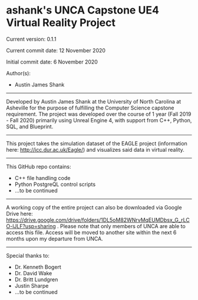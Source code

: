 # ashank's UNCA Capstone UE4 Virtual Reality Project

Current version: 0.1.1

Current commit date: 12 November 2020

Initial commit date: 6 November 2020

Author(s):
- Austin James Shank

--- --- --- --- --- --- --- ---

Developed by Austin James Shank at the University of North Carolina at Asheville for the purpose of fulfilling the Computer Science capstone requirement. The project was developed over the course of 1 year (Fall 2019 - Fall 2020) primarily using Unreal Engine 4, with support from C++, Python, SQL, and Blueprint.

--- --- --- --- --- --- --- ---

This project takes the simulation dataset of the EAGLE project (information here: http://icc.dur.ac.uk/Eagle/) and visualizes said data in virtual reality.
  
--- --- --- --- --- --- --- ---

This GitHub repo contains:
- C++ file handling code
- Python PostgreQL control scripts
- ...to be continued

--- --- --- --- --- --- --- ---

A working copy of the entire project can also be downloaded via Google Drive here: https://drive.google.com/drive/folders/1DL5oM82WNrvMqEUMDbsx_G_rLCO-lJLF?usp=sharing . Please note that only members of UNCA are able to access this file. Access will be moved to another site within the next 6 months upon my departure from UNCA.

--- --- --- --- --- --- --- ---

Special thanks to:
- Dr. Kenneth Bogert
- Dr. David Wake
- Dr. Britt Lundgren
- Justin Sharpe
- ...to be continued
